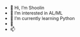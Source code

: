 - 👋 Hi, I’m Shoolin 
- 👀 I’m interested in AL/ML
- 🌱 I’m currently learning Python
- 💞️ 
- 📫 

<!---
Shoolin23/Shoolin23 is a ✨ special ✨ repository because its `README.md` (this file) appears on your GitHub profile.
You can click the Preview link to take a look at your changes.
--->

